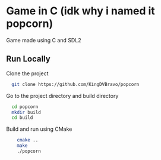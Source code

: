 # Game in C (idk why i named it popcorn)
Game made using C and SDL2

## Run Locally

Clone the project

```bash
  git clone https://github.com/KingDVBravo/popcorn
```

Go to the project directory and build directory

```bash
  cd popcorn
  mkdir build
  cd build
```

Build and run using CMake

```bash
    cmake ..
    make
    ./popcorn
```




